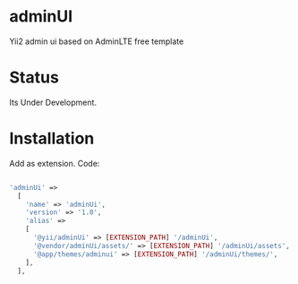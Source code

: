 adminUI
=======

Yii2 admin ui based on AdminLTE free template

Status
=======
Its Under Development.

Installation
=======
Add as extension. Code:

```php

'adminUi' => 
  [
    'name' => 'adminUi',
    'version' => '1.0',
    'alias' => 
    [
      '@yii/adminUi' => [EXTENSION_PATH] '/adminUi',
      '@vendor/adminUi/assets/' => [EXTENSION_PATH] '/adminUi/assets',
      '@app/themes/adminui' => [EXTENSION_PATH] '/adminUi/themes/',
    ],
  ],
  
```
